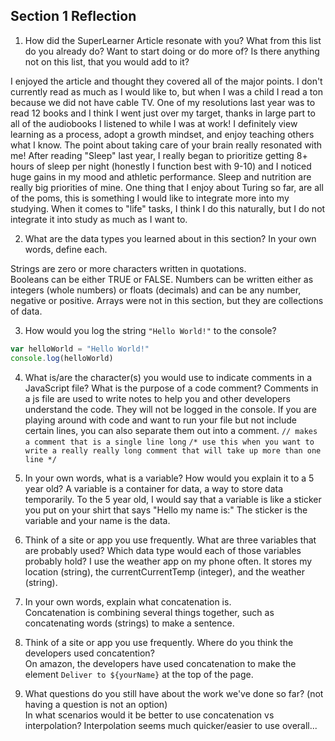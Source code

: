 ## Section 1 Reflection

1. How did the SuperLearner Article resonate with you? What from this list do you already do? Want to start doing or do more of? Is there anything not on this list, that you would add to it?  

I enjoyed the article and thought they covered all of the major points. I don't currently read as much as I would like to, but when I was a child I read a ton because we did not have cable TV. One of my resolutions last year was to read 12 books and I think I went just over my target, thanks in large part to all of the audiobooks I listened to while I was at work! I definitely view learning as a process, adopt a growth mindset, and enjoy teaching others what I know. The point about taking care of your brain really resonated with me! After reading "Sleep" last year, I really began to prioritize getting 8+ hours of sleep per night (honestly I function best with 9-10) and I noticed huge gains in my mood and athletic performance. Sleep and nutrition are really big priorities of mine. One thing that I enjoy about Turing so far, are all of the poms, this is something I would like to integrate more into my studying. When it comes to "life" tasks, I think I do this naturally, but I do not integrate it into study as much as I want to.


2. What are the data types you learned about in this section? In your own words, define each.

Strings are zero or more characters written in quotations.  
Booleans can be either TRUE or FALSE.
Numbers can be written either as integers (whole numbers) or floats (decimals) and can be any number, negative or positive.
Arrays were not in this section, but they are collections of data.

3. How would you log the string `"Hello World!"` to the console?  
``` JavaScript  
var helloWorld = "Hello World!"
console.log(helloWorld)
```

4. What is/are the character(s) you would use to indicate comments in a JavaScript file? What is the purpose of a code comment?
Comments in a js file are used to write notes to help you and other developers understand the code. They will not be logged in the console. If you are playing around with code and want to run your file but not include certain lines, you can also separate them out into a comment.
`// makes a comment that is a single line long`
`/* use this when you want to write a really really long comment that will take up more than one line */`

5. In your own words, what is a variable? How would you explain it to a 5 year old?
A variable is a container for data, a way to store data temporarily. To the 5 year old, I would say that a variable is like a sticker you put on your shirt that says "Hello my name is:" The sticker is the variable and your name is the data.  

6. Think of a site or app you use frequently. What are three variables that are probably used? Which data type would each of those variables probably hold?
I use the weather app on my phone often. It stores my location (string), the currentCurrentTemp (integer), and the weather (string).  


7. In your own words, explain what concatenation is.  
Concatenation is combining several things together, such as concatenating words (strings) to make a sentence.

8. Think of a site or app you use frequently. Where do you think the developers used concatention?  
On amazon, the developers have used concatenation to make the element `Deliver to ${yourName}` at the top of the page.

9. What questions do you still have about the work we've done so far? (not having a question is not an option)  
In what scenarios would it be better to use concatenation vs interpolation? Interpolation seems much quicker/easier to use overall...
